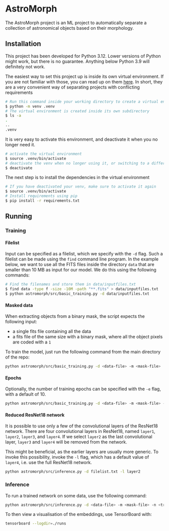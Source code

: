 # AstroMorph

The AstroMorph project is an ML project to automatically separate a collection of astronomical objects based on their morphology.

## Installation

This project has been developed for Python 3.12.
Lower versions of Python might work, but there is no guarantee.
Anything below Python 3.9 will definitely not work.

The easiest way to set this project up is inside its own virtual environment.
If you are not familiar with those, you can read up on them [here](https://docs.python.org/3/library/venv.html).
In short, they are a very convenient way of separating projects with conflicting
requirements

```bash
# Run this command inside your working directory to create a virtual environment
$ python -m venv .venv
# The virtual environment is created inside its own subdirectory
$ ls -a
.
..
.venv
```

It is very easy to activate this environment, and deactivate it when you no longer need it.

```bash
# activate the virtual environment
$ source .venv/bin/activate
# deactivate the venv when no longer using it, or switching to a different project
$ deactivate
```

The next step is to install the dependencies in the virtual environment

```bash
# If you have deactivated your venv, make sure to activate it again
$ source .venv/bin/activate
# Install requirements using pip
$ pip install -r requirements.txt
```

## Running

### Training

#### Filelist

Input can be specified as a filelist, which we specify with the `-d` flag.
Such a filelist can be made using the `find` command line program.
In the example below, we want to use all the FITS files inside the directory `data`
that are smaller than 10 MB as input for our model.
We do this using the following commands:

```bash
# Find the filenames and store them in data/inputfiles.txt
$ find data -type f -size -10M -path "**.fits" > data/inputfiles.txt
$ python astromorph/src/basic_training.py -d data/inputfiles.txt
```

#### Masked data

When extracting objects from a binary mask, the script expects the following input:

- a single fits file containing all the data
- a fits file of the same size with a binary mask, where all the object pixels are coded with a `1`

To train the model, just run the following command from the main directory of the repo:

```bash
python astromorph/src/basic_training.py -d <data-file> -m <mask-file>
```

#### Epochs

Optionally, the number of training epochs can be specified with the `-e` flag, with a default of 10.

```bash
python astromorph/src/basic_training.py -d <data-file> -m <mask-file> -e 5
```

#### Reduced ResNet18 network

It is possible to use only a few of the convolutional layers of the ResNet18 network.
There are four convolutional layers in ResNet18, named `layer1`, `layer2`,
`layer3`, and `layer4`.
If we select `layer2` as the last convolutional layer, `layer3` and `layer4`
will be removed from the network.

This might be beneficial, as the earlier layers are usually more generic.
To invoke this possibility, invoke the `-l` flag, which has a default value of `layer4`, i.e. use the full ResNet18 network.

```bash
python astromorph/src/inference.py -d filelist.txt -l layer2
```

### Inference

To run a trained network on some data, use the following command:

```bash
python astromorph/src/inference.py -d <data-file> -m <mask-file> -n <trained-network-file>
```

To then view a visualisation of the embeddings, use TensorBoard with:

```bash
tensorboard --logdir=./runs
```
